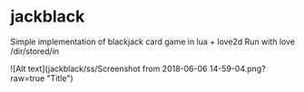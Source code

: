 # jackblack
Simple implementation of blackjack card game in lua + love2d
Run with love /dir/stored/in

![Alt text](jackblack/ss/Screenshot from 2018-06-06 14-59-04.png?raw=true "Title")
